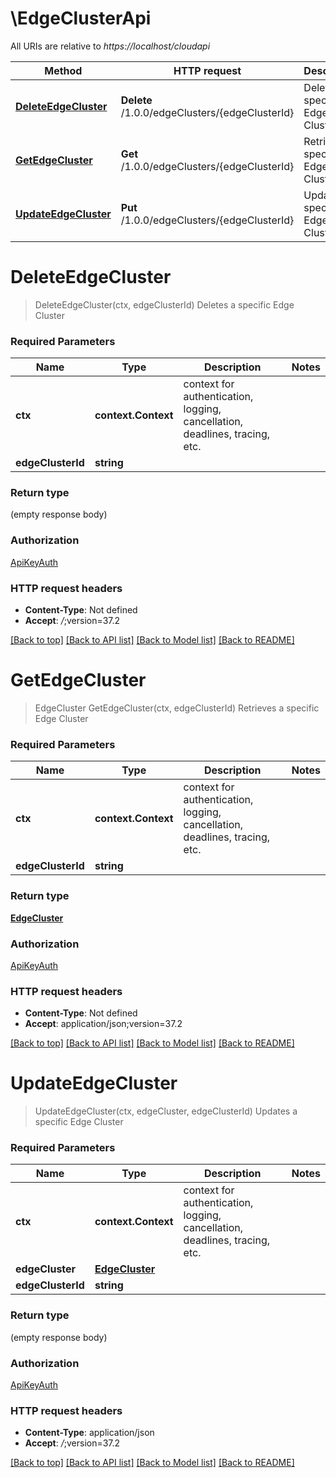 # \EdgeClusterApi

All URIs are relative to *https://localhost/cloudapi*

Method | HTTP request | Description
------------- | ------------- | -------------
[**DeleteEdgeCluster**](EdgeClusterApi.md#DeleteEdgeCluster) | **Delete** /1.0.0/edgeClusters/{edgeClusterId} | Deletes a specific Edge Cluster
[**GetEdgeCluster**](EdgeClusterApi.md#GetEdgeCluster) | **Get** /1.0.0/edgeClusters/{edgeClusterId} | Retrieves a specific Edge Cluster
[**UpdateEdgeCluster**](EdgeClusterApi.md#UpdateEdgeCluster) | **Put** /1.0.0/edgeClusters/{edgeClusterId} | Updates a specific Edge Cluster


# **DeleteEdgeCluster**
> DeleteEdgeCluster(ctx, edgeClusterId)
Deletes a specific Edge Cluster

### Required Parameters

Name | Type | Description  | Notes
------------- | ------------- | ------------- | -------------
 **ctx** | **context.Context** | context for authentication, logging, cancellation, deadlines, tracing, etc.
  **edgeClusterId** | **string**|  | 

### Return type

 (empty response body)

### Authorization

[ApiKeyAuth](../README.md#ApiKeyAuth)

### HTTP request headers

 - **Content-Type**: Not defined
 - **Accept**: *_/_*;version=37.2

[[Back to top]](#) [[Back to API list]](../README.md#documentation-for-api-endpoints) [[Back to Model list]](../README.md#documentation-for-models) [[Back to README]](../README.md)

# **GetEdgeCluster**
> EdgeCluster GetEdgeCluster(ctx, edgeClusterId)
Retrieves a specific Edge Cluster

### Required Parameters

Name | Type | Description  | Notes
------------- | ------------- | ------------- | -------------
 **ctx** | **context.Context** | context for authentication, logging, cancellation, deadlines, tracing, etc.
  **edgeClusterId** | **string**|  | 

### Return type

[**EdgeCluster**](EdgeCluster.md)

### Authorization

[ApiKeyAuth](../README.md#ApiKeyAuth)

### HTTP request headers

 - **Content-Type**: Not defined
 - **Accept**: application/json;version=37.2

[[Back to top]](#) [[Back to API list]](../README.md#documentation-for-api-endpoints) [[Back to Model list]](../README.md#documentation-for-models) [[Back to README]](../README.md)

# **UpdateEdgeCluster**
> UpdateEdgeCluster(ctx, edgeCluster, edgeClusterId)
Updates a specific Edge Cluster

### Required Parameters

Name | Type | Description  | Notes
------------- | ------------- | ------------- | -------------
 **ctx** | **context.Context** | context for authentication, logging, cancellation, deadlines, tracing, etc.
  **edgeCluster** | [**EdgeCluster**](EdgeCluster.md)|  | 
  **edgeClusterId** | **string**|  | 

### Return type

 (empty response body)

### Authorization

[ApiKeyAuth](../README.md#ApiKeyAuth)

### HTTP request headers

 - **Content-Type**: application/json
 - **Accept**: *_/_*;version=37.2

[[Back to top]](#) [[Back to API list]](../README.md#documentation-for-api-endpoints) [[Back to Model list]](../README.md#documentation-for-models) [[Back to README]](../README.md)

